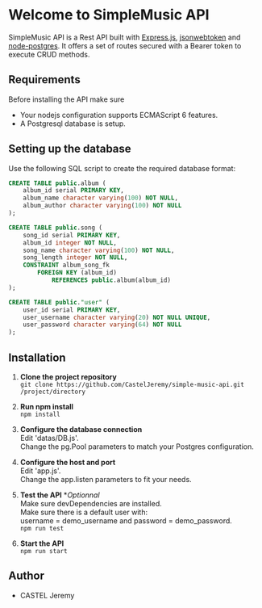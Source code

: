 # Welcome to SimpleMusic API

SimpleMusic API is a Rest API built with [Express.js](http://expressjs.com), [jsonwebtoken](https://github.com/auth0/node-jsonwebtoken#readme) and [node-postgres](https://github.com/brianc/node-postgres). It offers a set of routes secured with a Bearer token to execute CRUD methods.

## Requirements

Before installing the API make sure

-   Your nodejs configuration supports ECMAScript 6 features.
-   A Postgresql database is setup.

## Setting up the database

Use the following SQL script to create the required database format:

```sql
CREATE TABLE public.album (
    album_id serial PRIMARY KEY,
    album_name character varying(100) NOT NULL,
    album_author character varying(100) NOT NULL
);

CREATE TABLE public.song (
    song_id serial PRIMARY KEY,
    album_id integer NOT NULL,
    song_name character varying(100) NOT NULL,
    song_length integer NOT NULL,
    CONSTRAINT album_song_fk
        FOREIGN KEY (album_id)
            REFERENCES public.album(album_id)
);

CREATE TABLE public."user" (
    user_id serial PRIMARY KEY,
    user_username character varying(20) NOT NULL UNIQUE,
    user_password character varying(64) NOT NULL
);
```

## Installation

1. **Clone the project repository**  
   `git clone https://github.com/CastelJeremy/simple-music-api.git /project/directory`

2. **Run npm install**  
   `npm install`

3. **Configure the database connection**  
   Edit 'datas/DB.js'.  
   Change the pg.Pool parameters to match your Postgres configuration.

4. **Configure the host and port**  
   Edit 'app.js'.  
   Change the app.listen parameters to fit your needs.

5. **Test the API** \*_Optionnal_  
   Make sure devDependencies are installed.  
   Make sure there is a default user with:  
   username = demo_username and password = demo_password.  
   `npm run test`

6. **Start the API**  
   `npm run start`

## Author

-   CASTEL Jeremy
